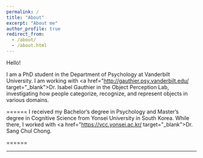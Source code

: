 ```yaml
---
permalink: /
title: "About"
excerpt: "About me"
author_profile: true
redirect_from:
  - /about/
  - /about.html
---
```


Hello!

I am a PhD student in the Department of Psychology at Vanderbilt University. I am working with <a href="http://gauthier.psy.vanderbilt.edu/ target="_blank">Dr. Isabel Gauthier</a> in the Object Perception Lab,  investigating how people categorize, recognize, and represent objects in various domains.


======
I received my Bachelor’s degree in Psychology and Master’s degree in Cognitive Science from Yonsei University in South Korea. While there, I worked with <a href="https://vcc.yonsei.ac.kr/ target="_blank">Dr. Sang Chul Chong</a>. 

======

------
